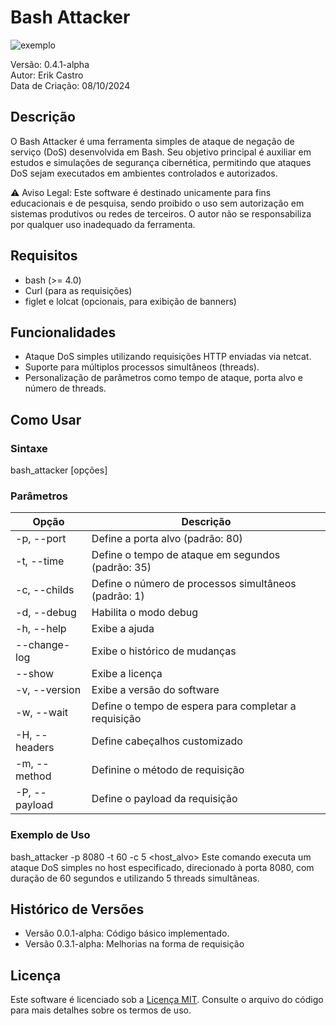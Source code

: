 # Bash Attacker

![exemplo]('video/video.mp4')

Versão: 0.4.1-alpha  
Autor: Erik Castro  
Data de Criação: 08/10/2024

## Descrição

O Bash Attacker é uma ferramenta simples de ataque de negação de serviço (DoS) desenvolvida em Bash. Seu objetivo principal é auxiliar em estudos e simulações de segurança cibernética, permitindo que ataques DoS sejam executados em ambientes controlados e autorizados.

⚠️ Aviso Legal: Este software é destinado unicamente para fins educacionais e de pesquisa, sendo proibido o uso sem autorização em sistemas produtivos ou redes de terceiros. O autor não se responsabiliza por qualquer uso inadequado da ferramenta.

## Requisitos

- bash (>= 4.0)
- Curl (para as requisições)
- figlet e lolcat (opcionais, para exibição de banners)

## Funcionalidades

- Ataque DoS simples utilizando requisições HTTP enviadas via netcat.
- Suporte para múltiplos processos simultâneos (threads).
- Personalização de parâmetros como tempo de ataque, porta alvo e número de threads.

## Como Usar

### Sintaxe

bash_attacker [opções] <host> <porta>
### Parâmetros

| Opção              | Descrição                                               |
|--------------------|---------------------------------------------------------|
| -p, --port      | Define a porta alvo (padrão: 80)                        |
| -t, --time      | Define o tempo de ataque em segundos (padrão: 35)       |
| -c, --childs    | Define o número de processos simultâneos (padrão: 1)    |
| -d, --debug     | Habilita o modo debug                                   |
| -h, --help      | Exibe a ajuda                                           |
| --change-log      | Exibe o histórico de mudanças                           |
| --show            | Exibe a licença                                         |
| -v, --version   | Exibe a versão do software                              |
| -w, --wait      | Define o tempo de espera para completar a requisição  |
| -H, --headers   | Define cabeçalhos customizado  |
| -m, --method    | Definine o método de requisição |
| -P, --payload   | Define o payload da requisição |


### Exemplo de Uso

bash_attacker -p 8080 -t 60 -c 5 <host_alvo>
Este comando executa um ataque DoS simples no host especificado, direcionado à porta 8080, com duração de 60 segundos e utilizando 5 threads simultâneas.

## Histórico de Versões

- Versão 0.0.1-alpha: Código básico implementado.
- Versão 0.3.1-alpha: Melhorias na forma de requisição

## Licença

Este software é licenciado sob a [Licença MIT](https://opensource.org/licenses/MIT). Consulte o arquivo do código para mais detalhes sobre os termos de uso.
